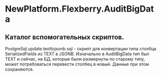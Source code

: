 # NewPlatform.Flexberry.AuditBigData

## Каталог вспомогательных скриптов.

PostgreSql.update.texttojsonb.sql - скрипт для конвертации типа столбца SerializedFields из TEXT в JSONB. Изначально в AuditBigData тип был TEXT и сейчас,
на БД, которые были размернуты по старому типу, может потребоваться перевести столбец в новый. Данные при этом сохраняются.
